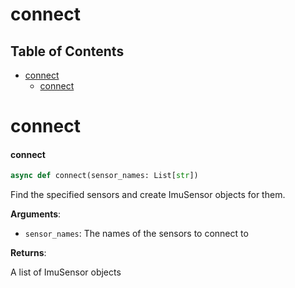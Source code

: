 # connect

## Table of Contents

* [connect](#connect)
  * [connect](#connect.connect)

<a id="connect"></a>

# connect

<a id="connect.connect"></a>

#### connect

```python
async def connect(sensor_names: List[str])
```

Find the specified sensors and create ImuSensor objects for them.

**Arguments**:

- `sensor_names`: The names of the sensors to connect to

**Returns**:

A list of ImuSensor objects

